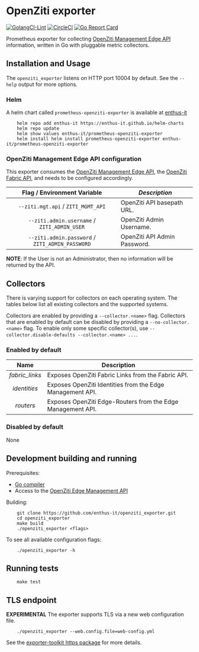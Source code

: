 # OpenZiti exporter

[![GolangCI-Lint](https://github.com/enthus-it/openziti_exporter/workflows/golangci-lint/badge.svg?branch=main)][golangci-lint]
[![CircleCI](https://circleci.com/gh/enthus-it/openziti_exporter/tree/main.svg?style=shield)][circleci]
[![Go Report Card](https://goreportcard.com/badge/github.com/enthus-it/openziti_exporter)][goreportcard]

Prometheus exporter for collecting [OpenZiti Management Edge API](https://openziti.io/docs/reference/developer/api/) information,
written in Go with pluggable metric collectors.

## Installation and Usage

The `openziti_exporter` listens on HTTP port 10004 by default. See the `--help` output for more options.

### Helm

A helm chart called `prometheus-openziti-exporter` is available at [enthus-it](https://enthus-it.github.io/helm-charts)

```console
    helm repo add enthus-it https://enthus-it.github.io/helm-charts
    helm repo update
    helm show values enthus-it/prometheus-openziti-exporter
    helm install helm install prometheus-openziti-exporter enthus-it/prometheus-openziti-exporter
```

### OpenZiti Management Edge API configuration

This exporter consumes the [OpenZiti Management Edge API](https://openziti.io/docs/reference/developer/api/edge-management-reference),
the [OpenZiti Fabric API](https://openziti.io/docs/reference/developer/api/fabric-api), and needs to be configured accordingly.

| **Flag / Environment Variable**       |       *Description*         |
|:-------------------------------------:|-----------------------------|
| `--ziti.mgt.api` / `ZITI_MGMT_API`    | OpenZiti  API basepath URL. |
| `--ziti.admin.username` / `ZITI_ADMIN_USER`  | OpenZiti Admin Username. |
| `--ziti.admin.password` / `ZITI_ADMIN_PASSWORD`  | OpenZiti API Admin Password. |

**NOTE**: If the User is not an Administrator, then no information will be returned by the API.

## Collectors

There is varying support for collectors on each operating system. The tables
below list all existing collectors and the supported systems.

Collectors are enabled by providing a `--collector.<name>` flag.
Collectors that are enabled by default can be disabled by providing a `--no-collector.<name>` flag.
To enable only some specific collector(s), use `--collector.disable-defaults --collector.<name> ...`.

### Enabled by default

|    **Name**    | **Description** |
|:--------------:|-----------------|
| *fabric_links* | Exposes OpenZiti Fabric Links from the Fabric API. |
| *identities*   | Exposes OpenZiti Identities from the Edge Management API. |
| *routers*      | Exposes OpenZiti Edge-Routers from the Edge Management API. |

### Disabled by default

None

## Development building and running

Prerequisites:

* [Go compiler](https://golang.org/dl/)
* Access to the [OpenZiti Edge Management API](https://openziti.io/docs/reference/developer/api/)

Building:

```shell
    git clone https://github.com/enthus-it/openziti_exporter.git
    cd openziti_exporter
    make build
    ./openziti_exporter <flags>
```

To see all available configuration flags:

```shell
    ./openziti_exporter -h
```

## Running tests

```shell
    make test
```

## TLS endpoint

**EXPERIMENTAL** The exporter supports TLS via a new web configuration file.

```shell
    ./openziti_exporter --web.config.file=web-config.yml
```

See the [exporter-toolkit https package](https://github.com/prometheus/exporter-toolkit/blob/v0.1.0/https/README.md) for more details.

[golangci-lint]: https://github.com/enthus-it/openziti_exporter/actions/workflows/golangci-lint.yml
[circleci]: https://circleci.com/gh/enthus-it/openziti_exporter
[goreportcard]: https://goreportcard.com/report/github.com/enthus-it/openziti_exporter
